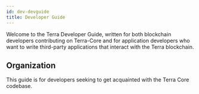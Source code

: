 ```yaml
---
id: dev-devguide
title: Developer Guide
---
```


Welcome to the Terra Developer Guide, written for both blockchain developers contributing on Terra-Core and for application developers who want to write third-party applications that interact with the Terra blockchain.

## Organization

This guide is for developers seeking to get acquainted with the Terra Core codebase.